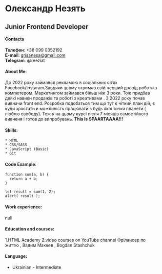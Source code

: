 # Олександр Незять
## Junior Frontend Developer

#### Contacts  
**Телефон**: +38 099 0352192  
**E-mail**: grisanesa@gmail.com  
**Telegram**: @reeziat





#### About Me:
До 2022 року займався рекламою в соціальних сітях Facebook/Instaram.Завдяки цьому отримав свій перший досвід роботи з компютером. Маркетингом займався більш ніж 3 роки. Тож придбав деякі навики продажів та роботі з креативами .
З 2022 року почав вивчачи front end.
Розробка подобаться тим що тут є чіткий план дій, є куди зростати  и можливість працювати з будь якої точки планети ( люблю свободу).
Тож я на цьому курсі після 7 місяців самостійного вивченя і готов до випробувань.
**This is SPAARTAAAA!!!**


#### Skills:
    * HTML
    * CSS/SASS
    * JavaScript (Basic)
    * Git


#### Code Example:

```
function sum(a, b) {
  return a + b;
}

let result = sum(1, 2);
alert( result );
```


#### Work experience:
null


#### Education and courses:
1.HTML Academy
2.video courses on YouTube channel Фрілансер по життю , Вадим Макеев ,
Bogdan Stashchuk


#### Language:
* Ukrainian - Intermediate 
